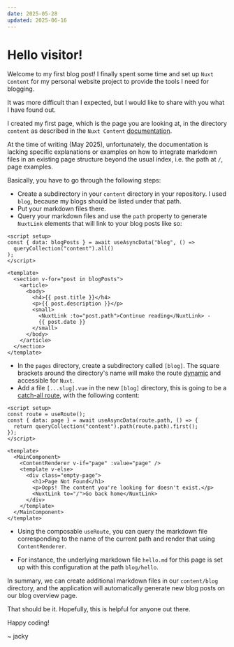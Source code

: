 ```yaml
---
date: 2025-05-28
updated: 2025-06-16
---
```


# Hello visitor!

Welcome to my first blog post! I finally spent some time and set up `Nuxt Content` for my personal website project to provide the tools I need for blogging.

It was more difficult than I expected, but I would like to share with you what I have found out.

I created my first page, which is the page you are looking at, in the directory `content` as described in the `Nuxt Content` [documentation](https://content.nuxt.com/docs/getting-started/installation).

At the time of writing (May 2025), unfortunately, the documentation is lacking specific explanations or examples on how to integrate markdown files in an existing page structure beyond the usual index, i.e. the path at `/`, page examples.

Basically, you have to go through the following steps:

- Create a subdirectory in your `content` directory in your repository. I used `blog`, because my blogs should be listed under that path.
- Put your markdown files there.
- Query your markdown files and use the `path` property to generate `NuxtLink` elements that will link to your blog posts like so:

```vue
<script setup>
const { data: blogPosts } = await useAsyncData("blog", () =>
  queryCollection("content").all()
);
</script>

<template>
  <section v-for="post in blogPosts">
    <article>
      <body>
        <h4>{{ post.title }}</h4>
        <p>{{ post.description }}</p>
        <small>
          <NuxtLink :to="post.path">Continue reading</NuxtLink> -
          {{ post.date }}
        </small>
      </body>
    </article>
  </section>
</template>
```

- In the `pages` directory, create a subdirectory called `[blog]`. The square brackets around the directory's name will make the route [dynamic](https://nuxt.com/docs/guide/directory-structure/pages#dynamic-routes) and accessible for `Nuxt`.
- Add a file `[...slug].vue` in the new `[blog]` directory, this is going to be a [catch-all route](https://nuxt.com/docs/guide/directory-structure/pages#catch-all-route), with the following content:
```vue
<script setup>
const route = useRoute();
const { data: page } = await useAsyncData(route.path, () => {
  return queryCollection("content").path(route.path).first();
});
</script>

<template>
  <MainComponent>
    <ContentRenderer v-if="page" :value="page" />
    <template v-else>
      <div class="empty-page">
        <h1>Page Not Found</h1>
        <p>Oops! The content you're looking for doesn't exist.</p>
        <NuxtLink to="/">Go back home</NuxtLink>
      </div>
    </template>
  </MainComponent>
</template>
```
- Using the composable `useRoute`, you can query the markdown file corresponding to the name of the current path and render that using `ContentRenderer`.

- For instance, the underlying markdown file `hello.md` for this page is set up with this configuration at the path `blog/hello`.

In summary, we can create additional markdown files in our `content/blog` directory, and the application will automatically generate new blog posts on our blog overview page.

That should be it. Hopefully, this is helpful for anyone out there.

Happy coding!

~ jacky
